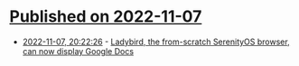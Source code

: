 # [Published on 2022-11-07](index.md)

* [2022-11-07, 20:22:26](https://news.ycombinator.com/item?id=33511831) - [Ladybird, the from-scratch SerenityOS browser, can now display Google Docs](https://nitter.1d4.us/awesomekling/status/1589711499672502274#m)
